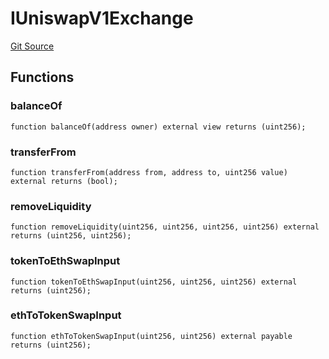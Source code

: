 # IUniswapV1Exchange
[Git Source](https://github.com/leeftk/prophetrouter/blob/a744328dd4441e9a4607bb5d3ed0087221d31252/src/contracts/interfaces/V1/IUniswapV1Exchange.sol)


## Functions
### balanceOf


```solidity
function balanceOf(address owner) external view returns (uint256);
```

### transferFrom


```solidity
function transferFrom(address from, address to, uint256 value) external returns (bool);
```

### removeLiquidity


```solidity
function removeLiquidity(uint256, uint256, uint256, uint256) external returns (uint256, uint256);
```

### tokenToEthSwapInput


```solidity
function tokenToEthSwapInput(uint256, uint256, uint256) external returns (uint256);
```

### ethToTokenSwapInput


```solidity
function ethToTokenSwapInput(uint256, uint256) external payable returns (uint256);
```

